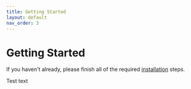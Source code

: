 ```yaml
---
title: Getting Started
layout: default
nav_order: 3
---
```


# Getting Started

If you haven't already, please finish all of the required [installation](installation.html) steps.

Test text
